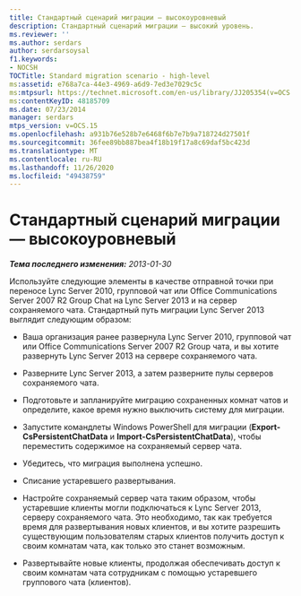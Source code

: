 ```yaml
---
title: Стандартный сценарий миграции — высокоуровневый
description: Стандартный сценарий миграции — высокий уровень.
ms.reviewer: ''
ms.author: serdars
author: serdarsoysal
f1.keywords:
- NOCSH
TOCTitle: Standard migration scenario - high-level
ms:assetid: e768a7ca-44e3-4969-a6d9-7ed3e7029c5c
ms:mtpsurl: https://technet.microsoft.com/en-us/library/JJ205354(v=OCS.15)
ms:contentKeyID: 48185709
ms.date: 07/23/2014
manager: serdars
mtps_version: v=OCS.15
ms.openlocfilehash: a931b76e528b7e6468f6b7e7b9a718724d27501f
ms.sourcegitcommit: 36fee89bb887bea4f18b19f17a8c69daf5bc423d
ms.translationtype: MT
ms.contentlocale: ru-RU
ms.lasthandoff: 11/26/2020
ms.locfileid: "49438759"
---
```

# <a name="standard-migration-scenario---high-level"></a>Стандартный сценарий миграции — высокоуровневый

<div data-xmlns="http://www.w3.org/1999/xhtml">

<div class="topic" data-xmlns="http://www.w3.org/1999/xhtml" data-msxsl="urn:schemas-microsoft-com:xslt" data-cs="https://msdn.microsoft.com/">

<div data-asp="https://msdn2.microsoft.com/asp">



</div>

<div id="mainSection">

<div id="mainBody">

<span> </span>

_**Тема последнего изменения:** 2013-01-30_

Используйте следующие элементы в качестве отправной точки при переносе Lync Server 2010, групповой чат или Office Communications Server 2007 R2 Group Chat на Lync Server 2013 и на сервер сохраняемого чата. Стандартный путь миграции Lync Server 2013 выглядит следующим образом:

  - Ваша организация ранее развернула Lync Server 2010, групповой чат или Office Communications Server 2007 R2 Group чата, и вы хотите развернуть Lync Server 2013 на сервере сохраняемого чата.

  - Разверните Lync Server 2013, а затем разверните пулы серверов сохраняемого чата.

  - Подготовьте и запланируйте миграцию сохраненных комнат чатов и определите, какое время нужно выключить систему для миграции.

  - Запустите командлеты Windows PowerShell для миграции (**Export-CsPersistentChatData** и **Import-CsPersistentChatData**), чтобы переместить содержимое на сохраняемый сервер чата.

  - Убедитесь, что миграция выполнена успешно.

  - Списание устаревшего развертывания.

  - Настройте сохраняемый сервер чата таким образом, чтобы устаревшие клиенты могли подключаться к Lync Server 2013, серверу сохраняемого чата. Это необходимо, так как требуется время для развертывания новых клиентов, и вы хотите разрешить существующим пользователям старых клиентов получить доступ к своим комнатам чата, как только это станет возможным.

  - Развертывайте новые клиенты, продолжая обеспечивать доступ к своим комнатам чата сотрудникам с помощью устаревшего группового чата (клиентов).

</div>

<span> </span>

</div>

</div>

</div>

